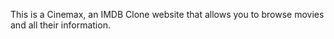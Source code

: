This is a Cinemax, an IMDB Clone website that allows you to browse movies and all their information.
